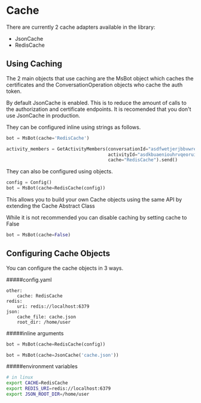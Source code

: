 # Cache
There are currently 2 cache adapters available in the library:
* JsonCache
* RedisCache

## Using Caching
The 2 main objects that use caching are the MsBot object which caches the certificates and the ConversationOperation objects who cache the auth token.

By default JsonCache is enabled. This is to reduce the amount of calls to the authorization and certificate endpoints. It is recomended that you don't use JsonCache in production.

They can be configured inline using strings as follows.
```python
bot = MsBot(cache='RedisCache')

activity_members = GetActivityMembers(conversationId="asdfwetjerjbbvwre",
                                      activityId="asdkbuaeniouhrvqeoruih",
                                      cache="RedisCache").send()
```

They can also be configured using objects.
```python
config = Config()
bot = MsBot(cache=RedisCache(config))
```

This allows you to build your own Cache objects using the same API by extending the Cache Abstract Class

While it is not recommended you can disable caching by setting cache to False
```python
bot = MsBot(cache=False)
```

## Configuring Cache Objects
You can configure the cache objects in 3 ways.

#####config.yaml
```yamlex
other:
    cache: RedisCache
redis:
    uri: redis://localhost:6379
json:
    cache_file: cache.json
    root_dir: /home/user
```

#####inline arguments
```python
bot = MsBot(cache=RedisCache(config))

bot = MsBot(cache=JsonCache('cache.json'))
```

#####environment variables
```sh
# in linux
export CACHE=RedisCache
export REDIS_URI=redis://localhost:6379
export JSON_ROOT_DIR=/home/user
```






